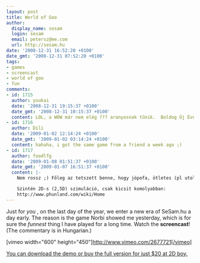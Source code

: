 ```yaml
---
layout: post
title: World of Goo
author:
  display_name: sesam
  login: sesam
  email: petersz@me.com
  url: http://sesam.hu
date: '2008-12-31 16:52:20 +0100'
date_gmt: '2008-12-31 07:52:20 +0100'
tags:
- games
- screencast
- world of goo
- fun
comments:
- id: 1715
  author: youkai
  date: '2008-12-31 19:15:37 +0100'
  date_gmt: '2008-12-31 10:15:37 +0100'
  content: LOL, a WOW már nem elég ??? aranyosnak tűnik.  Boldog Új Évet neked is.
- id: 1716
  author: Dili
  date: '2009-01-02 12:14:24 +0100'
  date_gmt: '2009-01-02 03:14:24 +0100'
  content: hahaha, i got the same game from a friend a week ago ;)
- id: 1717
  author: foodlfg
  date: '2009-01-08 01:51:37 +0100'
  date_gmt: '2009-01-07 16:51:37 +0100'
  content: |-
    Nem rossz ;) Főleg az tetszett benne, hogy jópofa, ötletes (pl utolsó pálya). Mostanában sok ilyen játék jelent meg, kezdik felfedezni a fizikai szimulációkban rejlő lehetőségeket.

    Szintén 2D-s (2,5D) szimuláció, csak kicsit komolyabban:
    http://www.phunland.com/wiki/Home
---
```


Just for _you_ , on the last day of the year, we enter a new era of SeSam.hu a day early. The reason is the game Norbi showed me yesterday, which is for sure the _funnest_ thing I have played for a long time. Watch the **screencast**!  
(The commentary is in Hungarian.)

[vimeo width="600" height="450"]http://www.vimeo.com/2677721[/vimeo]

[You can download the demo or buy the full version for just $20 at 2D boy.](http://2dboy.com/games.php)
